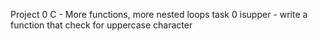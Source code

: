 Project 0 C - More functions, more nested loops
task 0 isupper - write a function that check for uppercase character
